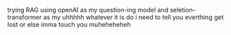 trying RAG using openAI as my question-ing model and seletion-transformer as my uhhhhh whatever it is do i need to tell you everthing get lost or else imma touch you muheheheheh
